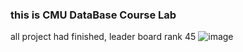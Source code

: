 ### this is CMU DataBase Course Lab   
all project had finished, leader board rank 45
![image](https://github.com/WJSGDBZ/busTub/assets/50448108/cc264172-4f03-4273-b2d8-de0a472f4b18)
